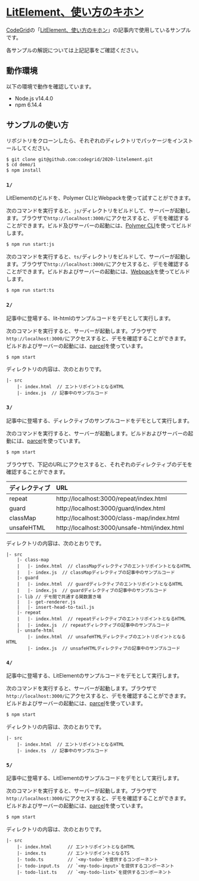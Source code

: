 # [LitElement、使い方のキホン](https://app.codegrid.net/series/2020-litelement)

[CodeGrid](http://www.codegrid.net/)の「[LitElement、使い方のキホン](https://app.codegrid.net/series/2020-litelement)」の記事内で使用しているサンプルです。

各サンプルの解説については上記記事をご確認ください。

## 動作環境

以下の環境で動作を確認しています。

- Node.js v14.4.0
- npm 6.14.4

## サンプルの使い方

リポジトリをクローンしたら、それぞれのディレクトリでパッケージをインストールしてください。

```sh
$ git clone git@github.com:codegrid/2020-litelement.git
$ cd demo/1
$ npm install
```

### `1/`

LitElementのビルドを、Polymer CLIとWebpackを使って試すことができます。

次のコマンドを実行すると、`js/`ディレクトリをビルドして、サーバーが起動します。ブラウザで`http://localhost:3000/`にアクセスすると、デモを確認することができます。ビルド及びサーバーの起動には、[Polymer CLI](https://polymer-jp.org/2.0/docs/tools/polymer-cli)を使ってビルドします。

```sh
$ npm run start:js
```

次のコマンドを実行すると、`ts/`ディレクトリをビルドして、サーバーが起動します。ブラウザで`http://localhost:3000/`にアクセスすると、デモを確認することができます。ビルドおよびサーバーの起動には、[Webpack](https://webpack.js.org/)を使ってビルドします。

```sh
$ npm run start:ts
```

### `2/`

記事中に登場する、lit-htmlのサンプルコードをデモとして実行します。

次のコマンドを実行すると、サーバーが起動します。ブラウザで`http://localhost:3000/`にアクセスすると、デモを確認することができます。 ビルドおよびサーバーの起動には、[parcel](https://ja.parceljs.org/)を使っています。

```sh
$ npm start
```

ディレクトリの内容は、次のとおりです。

```
|- src
    |- index.html  // エントリポイントとなるHTML
    |- index.js  // 記事中のサンプルコード
```

### `3/`

記事中に登場する、ディレクティブのサンプルコードをデモとして実行します。

次のコマンドを実行すると、サーバーが起動します。ビルドおよびサーバーの起動には、[parcel](https://ja.parceljs.org/)を使っています。

```sh
$ npm start
```

ブラウザで、下記のURLにアクセスすると、それぞれのディレクティブのデモを確認することができます。

| ディレクティブ | URL |
|:---|:---|
| repeat | http://localhost:3000/repeat/index.html |
| guard | http://localhost:3000/guard/index.html |
| classMap | http://localhost:3000/class-map/index.html |
| unsafeHTML | http://localhost:3000/unsafe-html/index.html |

ディレクトリの内容は、次のとおりです。

```
|- src
    |- class-map
    |   |- index.html  // classMapディレクティブのエントリポイントとなるHTML
    |   |- index.js  // classMapディレクティブの記事中のサンプルコード
    |- guard
    |   |- index.html  // guardディレクティブのエントリポイントとなるHTML
    |   |- index.js  // guardディレクティブの記事中のサンプルコード
    |- lib // デモ間で共通する関数置き場
    |   |- get-renderer.js
    |   |- insert-head-to-tail.js
    |- repeat
    |   |- index.html  // repeatディレクティブのエントリポイントとなるHTML
    |   |- index.js  // repeatディレクティブの記事中のサンプルコード
    |- unsafe-html
        |- index.html  // unsafeHTMLディレクティブのエントリポイントとなるHTML
        |- index.js  // unsafeHTMLディレクティブの記事中のサンプルコード
```

### `4/`

記事中に登場する、LitElementのサンプルコードをデモとして実行します。

次のコマンドを実行すると、サーバーが起動します。ブラウザで`http://localhost:3000/`にアクセスすると、デモを確認することができます。 ビルドおよびサーバーの起動には、[parcel](https://ja.parceljs.org/)を使っています。

```sh
$ npm start
```
ディレクトリの内容は、次のとおりです。

```
|- src
    |- index.html  // エントリポイントとなるHTML
    |- index.ts  // 記事中のサンプルコード
```

### `5/`

記事中に登場する、LitElementのサンプルコードをデモとして実行します。

次のコマンドを実行すると、サーバーが起動します。ブラウザで`http://localhost:3000/`にアクセスすると、デモを確認することができます。 ビルドおよびサーバーの起動には、[parcel](https://ja.parceljs.org/)を使っています。

```sh
$ npm start
```

ディレクトリの内容は、次のとおりです。

```
|- src
    |- index.html      // エントリポイントとなるHTML
    |- index.ts        // エントリポイントとなるTS
    |- todo.ts         // `<my-todo>`を提供するコンポーネント
    |- todo-input.ts   // `<my-todo-input>`を提供するコンポーネント
    |- todo-list.ts    // `<my-todo-list>`を提供するコンポーネント
```

